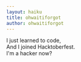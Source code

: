```yaml
---
layout: haiku
title: ohwaitiforgot
author: ohwaitiforgot
---
```


I just learned to code,<br>
And I joined Hacktoberfest.<br>
I'm a hacker now?<br>